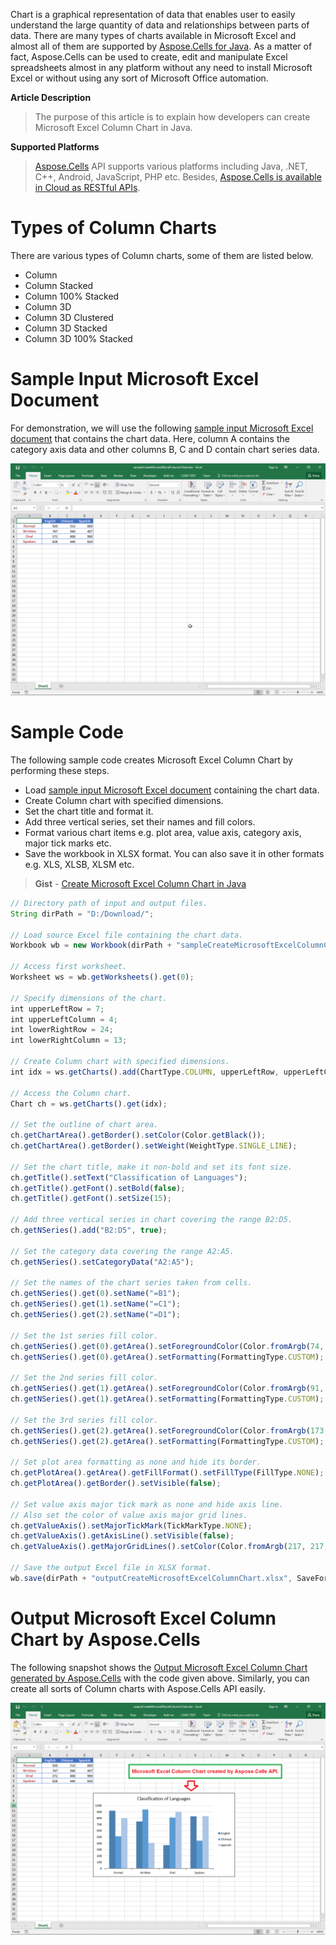 Chart is a graphical representation of data that enables user to easily understand the large quantity of data and relationships between parts of data. There are many types of charts available in Microsoft Excel and almost all of them are supported 
by [Aspose.Cells for Java](https://products.aspose.com/cells/java). As a matter of fact, Aspose.Cells can be used to create, edit and manipulate Excel spreadsheets almost in any platform without any need to install Microsoft Excel or without using any sort of Microsoft Office automation.

**Article Description**
>The purpose of this article is to explain how developers can create Microsoft Excel Column Chart in Java.

**Supported Platforms**
>[Aspose.Cells](https://products.aspose.com/cells) API supports various platforms including Java, .NET, C++, Android, JavaScript, PHP etc. Besides, [Aspose.Cells is available in Cloud as RESTful APIs](https://products.aspose.cloud/cells).

# Types of Column Charts

There are various types of Column charts, some of them are listed below.

* Column
* Column Stacked
* Column 100% Stacked
* Column 3D
* Column 3D Clustered
* Column 3D Stacked
* Column 3D 100% Stacked

# Sample Input Microsoft Excel Document

For demonstration, we will use the following [sample input Microsoft Excel document](https://github.com/AsposeCells/AsposeCells-Screenshots-and-Sample-Files/blob/master/Create-Microsoft-Excel-Column-Chart/sampleCreateMicrosoftExcelColumnChart.xlsx) that contains the chart data. Here, column A contains the category axis data and other columns B, C and D contain chart series data.

![Sample Input Microsoft Excel Document containing Chart Data.](https://raw.githubusercontent.com/AsposeCells/AsposeCells-Screenshots-and-Sample-Files/master/Create-Microsoft-Excel-Column-Chart/Input-Microsoft-Excel-Document-containing-Chart-Data.png "Sample Input Microsoft Excel Document containing Chart Data.")

# Sample Code

The following sample code creates Microsoft Excel Column Chart by performing these steps.

* Load [sample input Microsoft Excel document](https://github.com/AsposeCells/AsposeCells-Screenshots-and-Sample-Files/blob/master/Create-Microsoft-Excel-Column-Chart/sampleCreateMicrosoftExcelColumnChart.xlsx) containing the chart data.
* Create Column chart with specified dimensions.
* Set the chart title and format it.
* Add three vertical series, set their names and fill colors.
* Format various chart items e.g. plot area, value axis, category axis, major tick marks etc.
* Save the workbook in XLSX format. You can also save it in other formats e.g. XLS, XLSB, XLSM etc.

>**Gist** - [Create Microsoft Excel Column Chart in Java](https://gist.github.com/AsposeCells/149ca9878189a8c4ee1eeebc2e3c1ff9)

```js
// Directory path of input and output files.
String dirPath = "D:/Download/";

// Load source Excel file containing the chart data.
Workbook wb = new Workbook(dirPath + "sampleCreateMicrosoftExcelColumnChart.xlsx");

// Access first worksheet.
Worksheet ws = wb.getWorksheets().get(0);

// Specify dimensions of the chart.
int upperLeftRow = 7;
int upperLeftColumn = 4;
int lowerRightRow = 24;
int lowerRightColumn = 13;

// Create Column chart with specified dimensions.
int idx = ws.getCharts().add(ChartType.COLUMN, upperLeftRow, upperLeftColumn, lowerRightRow, lowerRightColumn);

// Access the Column chart.
Chart ch = ws.getCharts().get(idx);

// Set the outline of chart area.
ch.getChartArea().getBorder().setColor(Color.getBlack());
ch.getChartArea().getBorder().setWeight(WeightType.SINGLE_LINE);

// Set the chart title, make it non-bold and set its font size.
ch.getTitle().setText("Classification of Languages");
ch.getTitle().getFont().setBold(false);
ch.getTitle().getFont().setSize(15);

// Add three vertical series in chart covering the range B2:D5.
ch.getNSeries().add("B2:D5", true);

// Set the category data covering the range A2:A5.
ch.getNSeries().setCategoryData("A2:A5");

// Set the names of the chart series taken from cells.
ch.getNSeries().get(0).setName("=B1");
ch.getNSeries().get(1).setName("=C1");
ch.getNSeries().get(2).setName("=D1");

// Set the 1st series fill color.
ch.getNSeries().get(0).getArea().setForegroundColor(Color.fromArgb(74, 127, 176));
ch.getNSeries().get(0).getArea().setFormatting(FormattingType.CUSTOM);

// Set the 2nd series fill color.
ch.getNSeries().get(1).getArea().setForegroundColor(Color.fromArgb(91, 155, 213));
ch.getNSeries().get(1).getArea().setFormatting(FormattingType.CUSTOM);

// Set the 3rd series fill color.
ch.getNSeries().get(2).getArea().setForegroundColor(Color.fromArgb(173, 198, 229));
ch.getNSeries().get(2).getArea().setFormatting(FormattingType.CUSTOM);

// Set plot area formatting as none and hide its border.
ch.getPlotArea().getArea().getFillFormat().setFillType(FillType.NONE);
ch.getPlotArea().getBorder().setVisible(false);

// Set value axis major tick mark as none and hide axis line. 
// Also set the color of value axis major grid lines.
ch.getValueAxis().setMajorTickMark(TickMarkType.NONE);
ch.getValueAxis().getAxisLine().setVisible(false);
ch.getValueAxis().getMajorGridLines().setColor(Color.fromArgb(217, 217, 217));

// Save the output Excel file in XLSX format.
wb.save(dirPath + "outputCreateMicrosoftExcelColumnChart.xlsx", SaveFormat.XLSX);
```

# Output Microsoft Excel Column Chart by Aspose.Cells

The following snapshot shows the [Output Microsoft Excel Column Chart generated by Aspose.Cells](https://github.com/AsposeCells/AsposeCells-Screenshots-and-Sample-Files/blob/master/Create-Microsoft-Excel-Column-Chart/outputCreateMicrosoftExcelColumnChart.xlsx) with the code given above. Similarly, you can create all sorts of Column charts with Aspose.Cells API easily.

![Microsoft Excel Column Chart created by Aspose.Cells API.](https://raw.githubusercontent.com/AsposeCells/AsposeCells-Screenshots-and-Sample-Files/master/Create-Microsoft-Excel-Column-Chart/Microsoft-Excel-Column-Chart-created-by-Aspose.Cells-API.png "Microsoft Excel Column Chart created by Aspose.Cells API.")
